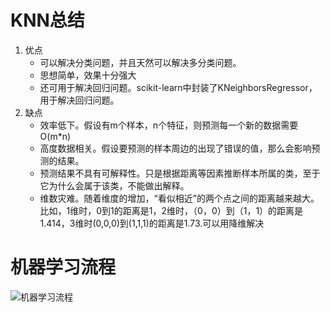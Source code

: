 # KNN总结

1. 优点
   - 可以解决分类问题，并且天然可以解决多分类问题。
   - 思想简单，效果十分强大
   - 还可用于解决回归问题。scikit-learn中封装了KNeighborsRegressor，用于解决回归问题。
2. 缺点
   - 效率低下。假设有m个样本，n个特征，则预测每一个新的数据需要O(m*n)
   - 高度数据相关。假设要预测的样本周边的出现了错误的值，那么会影响预测的结果。
   - 预测结果不具有可解释性。只是根据距离等因素推断样本所属的类，至于它为什么会属于该类，不能做出解释。
   - 维数灾难。随着维度的增加，“看似相近”的两个点之间的距离越来越大。比如，1维时，0到1的距离是1，2维时，（0，0）到（1，1）的距离是1.414，3维时(0,0,0)到(1,1,1)的距离是1.73.可以用降维解决

# 机器学习流程

![机器学习流程](D:/Download/下载.png)

